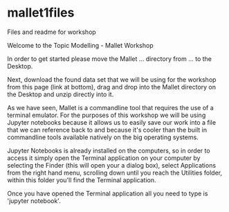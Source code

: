 # mallet1files
Files and readme for workshop

Welcome to the Topic Modelling - Mallet Workshop 

In order to get started please move the Mallet ... directory from ... to the Desktop.

Next, download the found data set that we will be using for the workshop from this page (link at bottom), drag and drop into the Mallet directory on the Desktop and unzip directly into it.

As we have seen, Mallet is a commandline tool that requires the use of a terminal emulator. For the purposes of this workshop we will be using Jupyter notebooks because it allows us to easily save our work into a file that we can reference back to and because it's cooler than the built in commandline tools available natively on the big operating systems.

Jupyter Notebooks is already installed on the computers, so in order to access it simply open the Terminal application on your computer by selecting the Finder (this will open your a dialog box), select Applications from the right hand menu, scrolling down until you reach the Utilities folder, within this folder you'll find the Terminal application.

Once you have opened the Terminal application all you need to type is 'jupyter notebook'.
